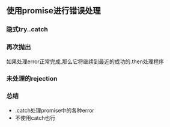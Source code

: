 ## 使用promise进行错误处理

### 隐式try..catch

### 再次抛出

如果处理error正常完成,那么它将继续到最近的成功的.then处理程序

### 未处理的rejection

### 总结

- .catch处理promise中的各种error
- 不使用catch也行

